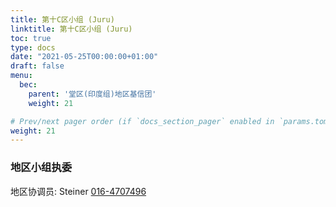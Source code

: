 ```yaml
---
title: 第十C区小组 (Juru)
linktitle: 第十C区小组 (Juru)
toc: true
type: docs
date: "2021-05-25T00:00:00+01:00"
draft: false
menu:
  bec:
    parent: '堂区(印度组)地区基信团'
    weight: 21

# Prev/next pager order (if `docs_section_pager` enabled in `params.toml`)
weight: 21
---
```



### 地区小组执委

地区协调员: Steiner [016-4707496](tel:0164707496)                          
